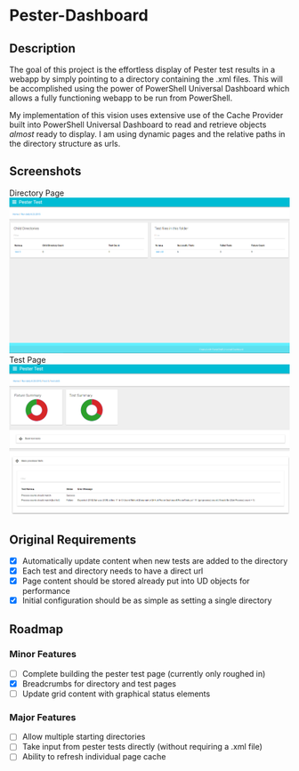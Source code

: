 # Pester-Dashboard

## Description
The goal of this project is the effortless display of Pester test results in a webapp by simply pointing to a directory containing the .xml files. This will be accomplished using the power of PowerShell Universal Dashboard which allows a fully functioning webapp to be run from PowerShell.

My implementation of this vision uses extensive use of the Cache Provider built into PowerShell Universal Dashboard to read and retrieve objects *almost* ready to display. I am using dynamic pages and the relative paths in the directory structure as urls. 

## Screenshots
Directory Page
![Directory Page](https://github.com/Richard-B12/ImageSrc/blob/master/DirectoryPage_Screenshot.PNG)
Test Page
![Test Page](https://github.com/Richard-B12/ImageSrc/blob/master/TestPage_Screenshot.PNG)

## Original Requirements

- [x] Automatically update content when new tests are added to the directory
- [x] Each test and directory needs to have a direct url
- [x] Page content should be stored already put into UD objects for performance
- [x] Initial configuration should be as simple as setting a single directory

## Roadmap
### Minor Features
- [ ] Complete building the pester test page (currently only roughed in)
- [x] Breadcrumbs for directory and test pages
- [ ] Update grid content with graphical status elements

### Major Features
- [ ] Allow multiple starting directories
- [ ] Take input from pester tests directly (without requiring a .xml file)
- [ ] Ability to refresh individual page cache

